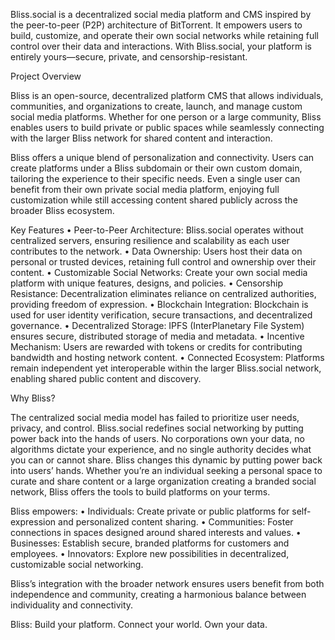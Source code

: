 Bliss.social is a decentralized social media platform and CMS inspired by the peer-to-peer (P2P) architecture of BitTorrent. It empowers users to build, customize, and operate their own social networks while retaining full control over their data and interactions. With Bliss.social, your platform is entirely yours—secure, private, and censorship-resistant.

Project Overview

Bliss is an open-source, decentralized platform CMS that allows individuals, communities, and organizations to create, launch, and manage custom social media platforms. Whether for one person or a large community, Bliss enables users to build private or public spaces while seamlessly connecting with the larger Bliss network for shared content and interaction.

Bliss offers a unique blend of personalization and connectivity. Users can create platforms under a Bliss subdomain or their own custom domain, tailoring the experience to their specific needs. Even a single user can benefit from their own private social media platform, enjoying full customization while still accessing content shared publicly across the broader Bliss ecosystem.

Key Features
	•	Peer-to-Peer Architecture: Bliss.social operates without centralized servers, ensuring resilience and scalability as each user contributes to the network.
	•	Data Ownership: Users host their data on personal or trusted devices, retaining full control and ownership over their content.
	•	Customizable Social Networks: Create your own social media platform with unique features, designs, and policies.
	•	Censorship Resistance: Decentralization eliminates reliance on centralized authorities, providing freedom of expression.
	•	Blockchain Integration: Blockchain is used for user identity verification, secure transactions, and decentralized governance.
	•	Decentralized Storage: IPFS (InterPlanetary File System) ensures secure, distributed storage of media and metadata.
	•	Incentive Mechanism: Users are rewarded with tokens or credits for contributing bandwidth and hosting network content.
	•	Connected Ecosystem: Platforms remain independent yet interoperable within the larger Bliss.social network, enabling shared public content and discovery.

Why Bliss?

The centralized social media model has failed to prioritize user needs, privacy, and control. Bliss.social redefines social networking by putting power back into the hands of users. No corporations own your data, no algorithms dictate your experience, and no single authority decides what you can or cannot share.  Bliss changes this dynamic by putting power back into users’ hands. Whether you’re an individual seeking a personal space to curate and share content or a large organization creating a branded social network, Bliss offers the tools to build platforms on your terms.



Bliss empowers:
	•	Individuals: Create private or public platforms for self-expression and personalized content sharing.
	•	Communities: Foster connections in spaces designed around shared interests and values.
	•	Businesses: Establish secure, branded platforms for customers and employees.
	•	Innovators: Explore new possibilities in decentralized, customizable social networking.

Bliss’s integration with the broader network ensures users benefit from both independence and community, creating a harmonious balance between individuality and connectivity.

Bliss: Build your platform. Connect your world. Own your data.
